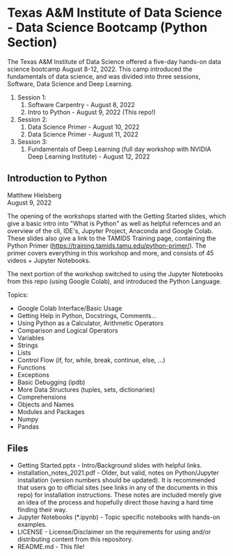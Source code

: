 # Texas A&M Institute of Data Science - Data Science Bootcamp (Python Section)

The Texas A&M Institute of Data Science offered a five-day hands-on data science bootcamp August 8-12, 2022. 
This camp introduced the fundamentals of data science, and was divided into three sessions, Software, Data Science and Deep Learning.  
1. Session 1:
    1. Software Carpentry - August 8, 2022
    2. Intro to Python - August 9, 2022 (This repo!)
2. Session 2:
    1. Data Science Primer - August 10, 2022
    2. Data Science Primer - August 11, 2022
3. Session 3:
    1. Fundamentals of Deep Learning (full day workshop with NVIDIA Deep Learning Institute) - August 12, 2022


## Introduction to Python

Matthew Hielsberg \
August 9, 2022

The opening of the workshops started with the Getting Started slides, which 
give a basic intro into "What is Python" as well as helpful refernces and an 
overview of the cli, IDE's, Jupyter Project, Anaconda and Google Colab.
These slides also give a link to the TAMIDS Training page, containing the
Python Primer (https://training.tamids.tamu.edu/python-primer/).  The primer
covers everything in this workshop and more, and consists of 45 videos + 
Jupyter Notebooks.  

The next portion of the workshop switched to using the Jupyter Notebooks from
this repo (using Google Colab), and introduced the Python Language.  

Topics:
 - Google Colab Interface/Basic Usage
 - Getting Help in Python, Docstrings, Comments...
 - Using Python as a Calculator, Arithmetic Operators
 - Comparison and Logical Operators
 - Variables
 - Strings
 - Lists
 - Control Flow (if, for, while, break, continue, else, ...)
 - Functions
 - Exceptions
 - Basic Debugging (ipdb)
 - More Data Structures (tuples, sets, dictionaries)
 - Comprehensions
 - Objects and Names
 - Modules and Packages
 - Numpy
 - Pandas

 
 ## Files

 - Getting Started.pptx - Intro/Background slides with helpful links.
 - installation_notes_2021.pdf - Older, but valid, notes on Python/Jupyter 
                                 installation (version numbers should be
								 updated).  It is recommended that users go
								 to official sites (see links in any of the
								 documents in this repo) for installation
								 instructions.  These notes are included 
								 merely give an idea of the process and 
								 hopefully direct those having a hard time 
								 finding their way.
 - Jupyter Notebooks (*.ipynb) - Topic specific notebooks with hands-on examples.
 - LICENSE - License/Disclaimer on the requirements for using and/or 
             distributing content from this repository.
 - README.md - This file!
